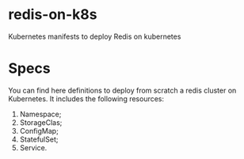 # redis-on-k8s
Kubernetes manifests to deploy Redis on kubernetes

# Specs

You can find here definitions to deploy from scratch a redis cluster on Kubernetes. It includes the following resources:

1. Namespace;
2. StorageClas;
3. ConfigMap;
4. StatefulSet;
5. Service.
